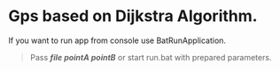 # Gps based on Dijkstra Algorithm.
If you want to run app from console use BatRunApplication.
> Pass **_file_ _pointA_ _pointB_** or start run.bat with prepared parameters.
